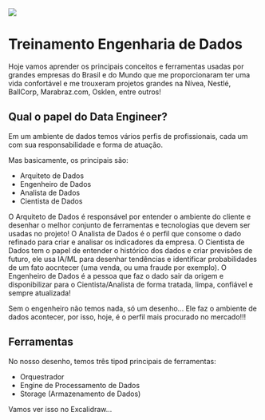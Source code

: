 
<img src="https://media.licdn.com/dms/image/D4D16AQGZqVcXWP6Asg/profile-displaybackgroundimage-shrink_350_1400/0/1719348378419?e=1726704000&v=beta&t=ETg2ADaVO90XeboP1vb8HgdpeDgIBx72AtyaoTvdu8U">

# Treinamento Engenharia de Dados
Hoje vamos aprender os principais conceitos e ferramentas usadas por grandes empresas do Brasil e do Mundo que me proporcionaram ter uma vida confortável e me trouxeram projetos grandes na Nívea, Nestlé, BallCorp, Marabraz.com, Osklen, entre outros!

## Qual o papel do Data Engineer?
Em um ambiente de dados temos vários perfis de profissionais, cada um com sua responsabilidade e forma de atuação.

Mas basicamente, os principais são:
- Arquiteto de Dados
- Engenheiro de Dados
- Analista de Dados
- Cientista de Dados

O Arquiteto de Dados é responsável por entender o ambiente do cliente e desenhar o melhor conjunto de ferramentas e tecnologias que devem ser usadas no projeto!
O Analista de Dados é o perfil que consome o dado refinado para criar e analisar os indicadores da empresa.
O Cientista de Dados tem o papel de entender o histórico dos dados e criar previsões de futuro, ele usa IA/ML para desenhar tendências e identificar probabilidades de um fato aocntecer (uma venda, ou uma fraude por exemplo).
O Engenheiro de Dados é a pessoa que faz o dado sair da origem e disponibilizar para o Cientista/Analista de forma tratada, limpa, confiável e sempre atualizada!

Sem o engenheiro não temos nada, só um desenho... Ele faz o ambiente de dados acontecer, por isso, hoje, é o perfil mais procurado no mercado!!!


## Ferramentas
No nosso desenho, temos três tipod principais de ferramentas:
- Orquestrador
- Engine de Processamento de Dados
- Storage (Armazenamento de Dados)

Vamos ver isso no Excalidraw...






